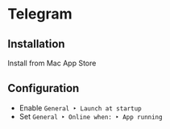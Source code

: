 # Telegram

## Installation

Install from Mac App Store

## Configuration

* Enable `General ‣ Launch at startup`
* Set `General ‣ Online when: ‣ App running`
